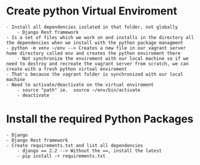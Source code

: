 # Create python Virtual Enviroment
    - Install all dependencies isolated in that folder, not globally
        - Django Rest framework
    - Is a set of files which we work on and installs in the directory all the dependencies when we install with the python package managment
    - python -m venv ~/env --> Creates a new file in our vagrant server home directory called env and creates the python enviroment there
        - Not synchronize the enviroment with our local machine so if we need to destroy and recreate the vagrant server from scratch, we can create with a fresh python virtual enviroment 
    - That's because the vagrant folder is synchronized with our local machine
    - Need to activate/deactivate on the virtual enviroment
        - source "path" ie.  source ~/env/bin/activate
        - deactivate

# Install the required Python Packages
    - Django
    - Django Rest framework
    - Create requirements.txt and list all dependencies
        - django == 2.2 --> Without the ==, install the latest
        - pip install -r requirements.txt
